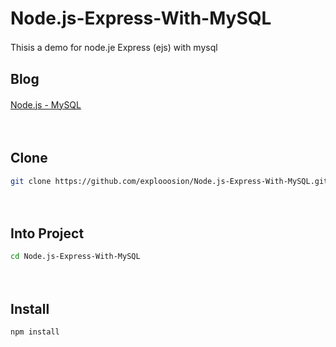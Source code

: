 # Node.js-Express-With-MySQL
Thisis a demo for node.je Express (ejs) with mysql
　
　
## Blog
[Node.js - MySQL](https://dotblogs.com.tw/explooosion/2016/07/18/010601)
　
　
　

 　　
## Clone
```bash
git clone https://github.com/explooosion/Node.js-Express-With-MySQL.git
```
　
## Into Project
```bash
cd Node.js-Express-With-MySQL
```
　
## Install
```bash
npm install
```
　
